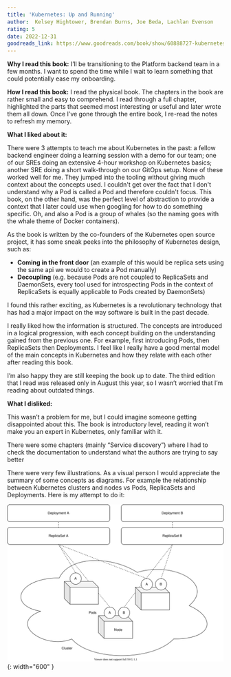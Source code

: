 ```yaml
---
title: 'Kubernetes: Up and Running'
author:  Kelsey Hightower, Brendan Burns, Joe Beda, Lachlan Evenson
rating: 5
date: 2022-12-31
goodreads_link: https://www.goodreads.com/book/show/60888727-kubernetes
---
```


**Why I read this book:** I’ll be transitioning to the Platform backend team in a few months. I want to spend the time while I wait to learn something that could potentially ease my onboarding. 

**How I read this book:** I read the physical book. The chapters in the book are rather small and easy to comprehend. I read through a full chapter, highlighted the parts that seemed most interesting or useful and later wrote them all down. Once I’ve gone through the entire book, I re-read the notes to refresh my memory.

**What I liked about it:**

There were 3 attempts to teach me about Kubernetes in the past: a fellow backend engineer doing a learning session with a demo for our team; one of our SREs doing an extensive 4-hour workshop on Kubernetes basics; another SRE doing a short walk-through on our GitOps setup. None of these worked well for me. They jumped into the tooling without giving much context about the concepts used. I couldn't get over the fact that I don't understand why a Pod is called a Pod and therefore couldn't focus. This book, on the other hand, was the perfect level of abstraction to provide a context that I later could use when googling for how to do something specific. Oh, and also a Pod is a group of whales (so the naming goes with the whale theme of Docker containers).

As the book is written by the co-founders of the Kubernetes open source project, it has some sneak peeks into the philosophy of Kubernetes design, such as:

* **Coming in the front door** (an example of this would be replica sets using the same api we would to create a Pod manually)
* **Decoupling** (e.g. because Pods are not coupled to ReplicaSets and DaemonSets, every tool used for introspecting Pods in the context of ReplicaSets is equally applicable to Pods created by DaemonSets)

I found this rather exciting, as Kubernetes is a revolutionary technology that has had a major impact on the way software is built in the past decade.

I really liked how the information is structured. The concepts are introduced in a logical progression, with each concept building on the understanding gained from the previous one. For example, first introducing Pods, then ReplicaSets then Deployments. I feel like I really have a good mental model of the main concepts in Kubernetes and how they relate with each other after reading this book.

I’m also happy they are still keeping the book up to date. The third edition that I read was released only in August this year, so I wasn’t worried that I’m reading about outdated things.

**What I disliked:**

This wasn’t a problem for me, but I could imagine someone getting disappointed about this. The book is introductory level, reading it won’t make you an expert in Kubernetes, only familiar with it.

There were some chapters (mainly “Service discovery”) where I had to check the documentation to understand what the authors are trying to say better

There were very few illustrations. As a visual person I would appreciate the summary of some concepts as diagrams. For example the relationship between Kubernetes clusters and nodes vs Pods, ReplicaSets and Deployments. Here is my attempt to do it:

![Summary](/assets/images/kubernetes.drawio.svg){: width="600" }

